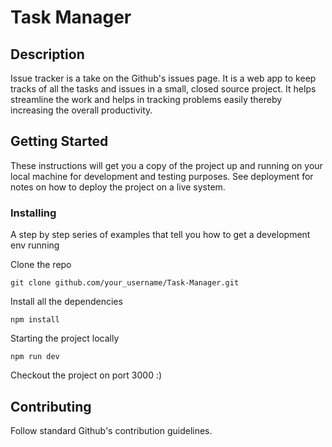 # Task Manager

## Description

Issue tracker is a take on the Github's issues page. It is a web app to keep tracks of all the tasks and issues in a small, closed source project. It helps streamline the work and helps in tracking problems easily thereby increasing the overall productivity.

## Getting Started

These instructions will get you a copy of the project up and running on your local machine for development and testing purposes. See deployment for notes on how to deploy the project on a live system.


### Installing

A step by step series of examples that tell you how to get a development env running

Clone the repo

```
git clone github.com/your_username/Task-Manager.git
```

Install all the dependencies

```
npm install
```

Starting the project locally

```
npm run dev
```
Checkout the project on port 3000 :)
## Contributing

Follow standard Github's contribution guidelines.


